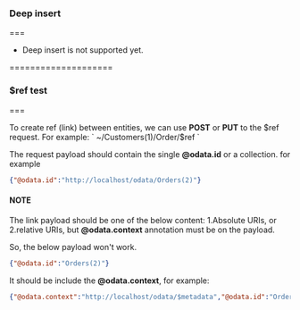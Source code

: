 ﻿

<h3>Deep insert</h3>
===

* Deep insert is not supported yet.

====================

<h3>$ref test</h3>
===

To create ref (link) between entities, we can use **POST** or **PUT** to the $ref request.
For example:
`
~/Customers(1)/Order/$ref
`

The request payload should contain the single **@odata.id** or a collection. for example

```json
{"@odata.id":"http://localhost/odata/Orders(2)"}
```

<h4>NOTE</h4>

The link payload should be one of the below content:
1.Absolute URIs, or
2.relative URIs, but **@odata.context** annotation must be on the payload.


So, the below payload won't work. 

```json
{"@odata.id":"Orders(2)"}  
```

It should be include the **@odata.context**, for example:

```json
{"@odata.context":"http://localhost/odata/$metadata","@odata.id":"Orders(2)"}  
```
